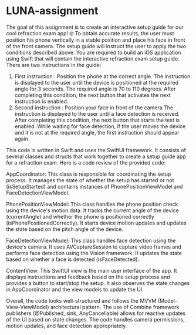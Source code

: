 # LUNA-assignment

The goal of this assignment is to create an interactive setup guide for our
cool refraction exam app! 🤓
To obtain accurate results, the user must position his phone vertically in a
stable position and place his face in front of the front camera.
The setup guide will instruct the user to apply the two conditions described
above.
You are required to build an iOS application using Swift that will contain the
interactive refraction exam setup guide.
There are two instructions in the guide:
1. First instruction : Position the phone at the correct angle.
The instruction is displayed to the user until the device is positioned at the
required angle for 3 seconds. The required angle is 70 to 110 degrees.
After completing this condition, the next button that activates the next
instruction is enabled.
2. Second instruction : Position your face in front of the camera
The instruction is displayed to the user until a face detection is received.
After completing this condition, the next button that starts the test is
enabled. While waiting for face detection, if the user moves the device and
it is not at the required angle, the first instruction should appear again.


This code is written in Swift and uses the SwiftUI framework. It consists of several classes and structs that work together to create a setup guide app for a refraction exam. Here is a code review of the provided code:

AppCoordinator: This class is responsible for coordinating the setup process. It manages the state of whether the setup has started or not (isSetupStarted) and contains instances of PhonePositionViewModel and FaceDetectionViewModel.

PhonePositionViewModel: This class handles the phone position check using the device's motion data. It tracks the current angle of the device (currentAngle) and whether the phone is positioned correctly (isPhonePositionedCorrectly). It starts device motion updates and updates the state based on the pitch angle of the device.

FaceDetectionViewModel: This class handles face detection using the device's camera. It uses AVCaptureSession to capture video frames and performs face detection using the Vision framework. It updates the state based on whether a face is detected (isFaceDetected).

ContentView: This SwiftUI view is the main user interface of the app. It displays instructions and feedback based on the setup process and provides a button to start/stop the setup. It also observes the state changes in AppCoordinator and the view models to update the UI.

Overall, the code looks well-structured and follows the MVVM (Model-View-ViewModel) architectural pattern. The use of Combine framework publishers (@Published, sink, AnyCancellable) allows for reactive updates of the UI based on state changes. The code handles camera permissions, motion updates, and face detection appropriately.
